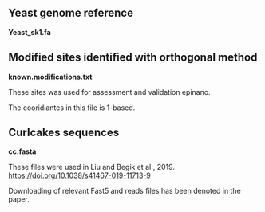 Yeast genome reference 
---------------------

**Yeast_sk1.fa**

Modified sites identified with orthogonal method
-----------------------------

**known.modifications.txt**

These sites was used for assessment and validation epinano.

The cooridiantes in this file is 1-based.

Curlcakes sequences
-----------------------

**cc.fasta**


These files were used in Liu and Begik et al., 2019. https://doi.org/10.1038/s41467-019-11713-9

Downloading of relevant Fast5 and reads files has been denoted in the paper. 
